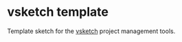 # vsketch template

Template sketch for the [vsketch](https://github.com/abey79/vsketch) project management tools.
